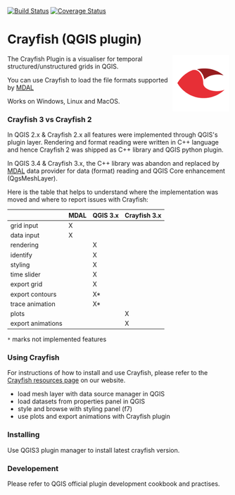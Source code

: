 [![Build Status](https://travis-ci.org/lutraconsulting/qgis-crayfish-plugin.svg?branch=master)](https://travis-ci.org/lutraconsulting/qgis-crayfish-plugin)
[![Coverage Status](https://img.shields.io/coveralls/lutraconsulting/qgis-crayfish-plugin.svg)](https://coveralls.io/github/lutraconsulting/qgis-crayfish-plugin?branch=master)

Crayfish (QGIS plugin)
======================

<img align="right" src="https://raw.githubusercontent.com/lutraconsulting/qgis-crayfish-plugin/master/crayfish/images/crayfish_128px.png">

The Crayfish Plugin is a visualiser for temporal structured/unstructured grids in QGIS.

You can use Crayfish to load the file formats supported by [MDAL](https://github.com/lutraconsulting/MDAL)

Works on Windows, Linux and MacOS.

### Crayfish 3 vs Crayfish 2

In QGIS 2.x & Crayfish 2.x all features were implemented through QGIS's plugin layer. Rendering and format reading 
were written in C++ language and hence Crayfish 2 was shipped as C++ library and QGIS python plugin. 

In QGIS 3.4 & Crayfish 3.x, the C++ library was abandon and replaced by [MDAL](https://github.com/lutraconsulting/MDAL) 
data provider for data (format) reading and QGIS Core enhancement (QgsMeshLayer). 
 
Here is the table that helps to understand where the implementation was moved and where to report issues with Crayfish:

|                   | MDAL  | QGIS 3.x  |  Crayfish 3.x  | 
|-------------------|-------|-----------|----------------|
| grid input        |   X   |           |                |
| data input        |   X   |           |                |
| rendering         |       |     X     |                |
| identify          |       |     X     |                |
| styling           |       |     X     |                |
| time slider       |       |     X     |                |
| export grid       |       |     X     |                |
| export contours   |       |     X*    |                |
| trace animation   |       |     X*    |                |
| plots             |       |           |        X       |
| export animations |       |           |        X       |

`*` marks not implemented features

### Using Crayfish

For instructions of how to install and use Crayfish, please refer to the [Crayfish resources page][crp] on our website.

* load mesh layer with data source manager in QGIS 
* load datasets from properties panel in QGIS 
* style and browse with styling panel (f7)
* use plots and export animations with Crayfish plugin

### Installing

Use QGIS3 plugin manager to install latest crayfish version.

[crp]: http://www.lutraconsulting.co.uk/resources/crayfish

### Developement 

Please refer to QGIS official plugin development cookbook and practises.
